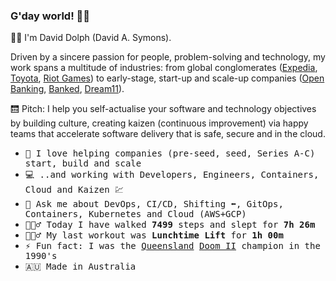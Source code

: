 ### G'day world! 👋🏼

👋🏼 I'm David Dolph (David A. Symons).

Driven by a sincere passion for people, problem-solving and technology, my work spans a multitude of industries: from global conglomerates ([Expedia](https://expediagroup.com/), [Toyota](https://www.toyota.com/), [Riot Games](https://www.riotgames.com/)) to early-stage, start-up and scale-up companies ([Open Banking](https://www.openbanking.org.uk/), [Banked](https://banked.com/), [Dream11](https://www.dream11.com/)).

🛗 Pitch: I help you self-actualise your software and technology objectives by building culture, creating kaizen (continuous improvement) via happy teams that accelerate software delivery that is safe, secure and in the cloud.

<p>

- <samp> 🚀 I love helping companies (pre-seed, seed, Series A-C) start, build and scale
- <samp> 💻 ..and working with Developers, Engineers, Containers, Cloud and Kaizen 💹 </samp><br>
- <samp> 💬 Ask me about DevOps, CI/CD, Shifting ⬅️, GitOps, Containers, Kubernetes and Cloud (AWS+GCP)
- <samp> 🚶🏼‍♂️ Today I have walked **7499** steps and slept for **7h 26m** </samp><br>
- <samp> 🏋🏼‍♂️ My last workout was **Lunchtime Lift** for **1h 00m** </samp><br>
- <samp> ⚡ Fun fact: I was the [Queensland](https://en.wikipedia.org/wiki/Queensland) [Doom II](https://en.wikipedia.org/wiki/Doom_II) champion in the 1990's
- <samp> 🇦🇺 Made in Australia </samp><br> 
